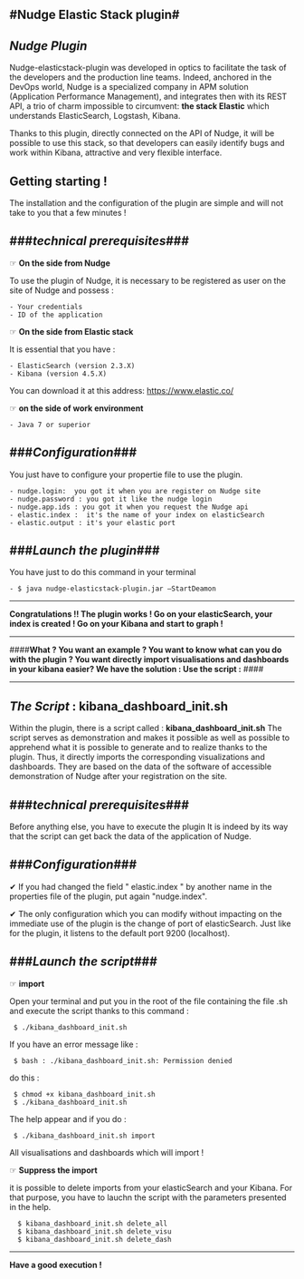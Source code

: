 
#**Nudge Elastic Stack plugin**#
--------------------------



**_Nudge Plugin_**
----------

Nudge-elasticstack-plugin was developed in optics to facilitate the task of the developers and the production line teams. Indeed, anchored in the DevOps world, Nudge is a specialized company in APM solution (Application Performance Management), and integrates then with its REST API, a trio of charm impossible to circumvent:  __the stack Elastic__ which understands ElasticSearch, Logstash, Kibana. 

Thanks to this plugin, directly connected on the API of Nudge, it will be possible to use this stack, so that developers can easily identify bugs and work within Kibana, attractive and very flexible interface.


**Getting starting !**
----------
The installation and the configuration of the plugin are simple and will not take to you that a few minutes ! 




###***technical prerequisites***###
-----------------------


☞ **On the side from Nudge**
  
To use the plugin of Nudge, it is necessary to be registered as user on the site of Nudge and possess :

	- Your credentials
	- ID of the application

☞ **On the side from Elastic stack**

It is essential that you have : 

	- ElasticSearch (version 2.3.X)
	- Kibana (version 4.5.X)

You can download it at this address: <https://www.elastic.co/>



☞ **on the side of work environment**

	- Java 7 or superior 


###***Configuration***###
-----------------------

You just have to configure your propertie file to use the plugin.  

	- nudge.login:  you got it when you are register on Nudge site
	- nudge.password : you got it like the nudge login
	- nudge.app.ids : you got it when you request the Nudge api 
	- elastic.index :  it's the name of your index on elasticSearch 
	- elastic.output : it's your elastic port 
	
	
	
###***Launch the plugin***###
-----------------------

You have just to do this command in your terminal 

	- $ java nudge-elasticstack-plugin.jar –StartDeamon

*****
 **Congratulations !! The plugin works ! Go on your elasticSearch, your index is created ! Go on your Kibana and start to graph !** 

----
####**What ? You want an example ? You want to know what can you do with the plugin ? You want directly import visualisations and dashboards in your kibana easier? 
We have the solution : Use the script :** ####

****


**_The Script_ : kibana_dashboard_init.sh**
----------

Within the plugin, there is a script called : **kibana_dashboard_init.sh**
The script serves as demonstration and makes it possible as well as possible to apprehend what it is possible to generate and to realize thanks to the plugin. 
Thus, it directly imports the corresponding visualizations and dashboards. They are based on the data of the software of accessible demonstration of Nudge after your registration on the site. 




###***technical prerequisites***###
-----------------------
Before anything else, you have to execute the plugin 
It is indeed by its way that the script can get back the data of the application of Nudge. 

###***Configuration***###
-----------------------
✔ If you had changed the field " elastic.index " by another name in the properties file of the plugin, put again "nudge.index". 

✔ The only configuration which you can modify without impacting on the immediate use of the plugin is the change of port of elasticSearch. Just like for the plugin, it listens to the default port 9200 (localhost).


###***Launch the script***###
-----------------------

☞ **import**

Open your terminal and put you in the root of the file containing the file .sh and execute the script thanks to this command : 


	 $ ./kibana_dashboard_init.sh

If you have an error message like : 


	 $ bash : ./kibana_dashboard_init.sh: Permission denied
do this :


	 $ chmod +x kibana_dashboard_init.sh
	 $ ./kibana_dashboard_init.sh

The help appear and if you do : 



	 $ ./kibana_dashboard_init.sh import
All visualisations and dashboards which will import ! 

☞ **Suppress the import**

it is possible  to delete imports from your elasticSearch and your Kibana. 
For that purpose, you have to lauchn the script with the parameters presented in the help.


	  $ kibana_dashboard_init.sh delete_all    
      $ kibana_dashboard_init.sh delete_visu
      $ kibana_dashboard_init.sh delete_dash

**************
**Have a good execution !** 
